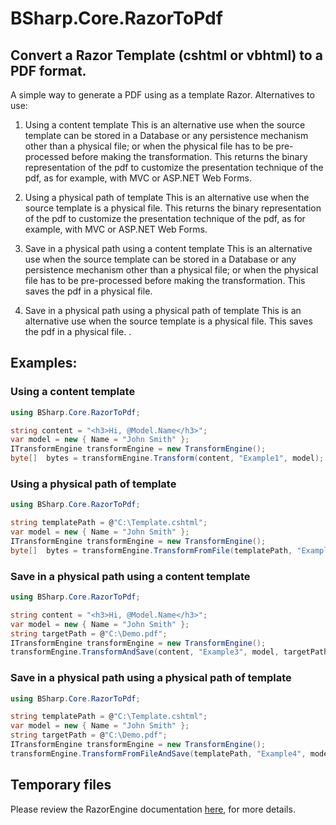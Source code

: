 # BSharp.Core.RazorToPdf
## Convert a Razor Template (cshtml or vbhtml) to a PDF format.
A simple way to generate a PDF using as a template Razor.
Alternatives to use:
1. Using a content template
This is an alternative use when the source template can be stored in a Database or any persistence mechanism other than a physical file; or when the physical file has to be pre-processed before making the transformation. This returns the binary representation of the pdf to customize the presentation technique of the pdf, as for example, with MVC or ASP.NET Web Forms.
    
2. Using a physical path of template
This is an alternative use when the source template is a physical file. This returns the binary representation of the pdf to customize the presentation technique of the pdf, as for example, with MVC or ASP.NET Web Forms.

3. Save in a physical path using a content template
This is an alternative use when the source template can be stored in a Database or any persistence mechanism other than a physical file; or when the physical file has to be pre-processed before making the transformation. This saves the pdf in a physical file. 

4. Save in a physical path using a physical path of template
This is an alternative use when the source template is a physical file. This saves the pdf in a physical file. .
  
## Examples:

### Using a content template
```csharp
using BSharp.Core.RazorToPdf;

string content = "<h3>Hi, @Model.Name</h3>";
var model = new { Name = "John Smith" };
ITransformEngine transformEngine = new TransformEngine();
byte[]  bytes = transformEngine.Transform(content, "Example1", model);
```
### Using a physical path of template
```csharp
using BSharp.Core.RazorToPdf;

string templatePath = @"C:\Template.cshtml";
var model = new { Name = "John Smith" };
ITransformEngine transformEngine = new TransformEngine();
byte[]  bytes = transformEngine.TransformFromFile(templatePath, "Example2", model);
```
### Save in a physical path using a content template
```csharp
using BSharp.Core.RazorToPdf;

string content = "<h3>Hi, @Model.Name</h3>";
var model = new { Name = "John Smith" };
string targetPath = @"C:\Demo.pdf";
ITransformEngine transformEngine = new TransformEngine();
transformEngine.TransformAndSave(content, "Example3", model, targetPath);
```
### Save in a physical path using a physical path of template
```csharp
using BSharp.Core.RazorToPdf;

string templatePath = @"C:\Template.cshtml";
var model = new { Name = "John Smith" };
string targetPath = @"C:\Demo.pdf";
ITransformEngine transformEngine = new TransformEngine();
transformEngine.TransformFromFileAndSave(templatePath, "Example4", model, targetPath);
```
## Temporary files

Please review the RazorEngine documentation [here](https://github.com/Antaris/RazorEngine#temporary-files), for more details.
